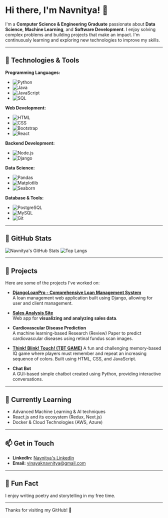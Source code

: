 # Hi there, I'm Navnitya! 👋

I'm a **Computer Science & Engineering Graduate** passionate about **Data Science**, **Machine Learning**, and **Software Development**. I enjoy solving complex problems and building projects that make an impact. I'm continuously learning and exploring new technologies to improve my skills.

---

## 🔧 Technologies & Tools

**Programming Languages:**
- ![Python](https://img.shields.io/badge/-Python-3776AB?style=flat-square&logo=python&logoColor=white)
- ![Java](https://img.shields.io/badge/-Java-007396?style=flat-square&logo=java&logoColor=white)
- ![JavaScript](https://img.shields.io/badge/-JavaScript-F7DF1E?style=flat-square&logo=javascript&logoColor=black)
- ![SQL](https://img.shields.io/badge/-SQL-003B57?style=flat-square&logo=postgresql&logoColor=white)

**Web Development:**
- ![HTML](https://img.shields.io/badge/-HTML-E34F26?style=flat-square&logo=html5&logoColor=white)
- ![CSS](https://img.shields.io/badge/-CSS-1572B6?style=flat-square&logo=css3&logoColor=white)
- ![Bootstrap](https://img.shields.io/badge/-Bootstrap-563D7C?style=flat-square&logo=bootstrap&logoColor=white)
- ![React](https://img.shields.io/badge/-React.js-61DAFB?style=flat-square&logo=react&logoColor=black)

**Backend Development:**
- ![Node.js](https://img.shields.io/badge/-Node.js-339933?style=flat-square&logo=node.js&logoColor=white)
- ![Django](https://img.shields.io/badge/-Django-092E20?style=flat-square&logo=django&logoColor=white)

**Data Science:**
- ![Pandas](https://img.shields.io/badge/-Pandas-150458?style=flat-square&logo=pandas&logoColor=white)
- ![Matplotlib](https://img.shields.io/badge/-Matplotlib-003B57?style=flat-square&logo=matplotlib&logoColor=white)
- ![Seaborn](https://img.shields.io/badge/-Seaborn-9B4F96?style=flat-square&logo=seaborn&logoColor=white)

**Database & Tools:**
- ![PostgreSQL](https://img.shields.io/badge/-PostgreSQL-4169E1?style=flat-square&logo=postgresql&logoColor=white)
- ![MySQL](https://img.shields.io/badge/-MySQL-4479A1?style=flat-square&logo=mysql&logoColor=white)
- ![Git](https://img.shields.io/badge/-Git-F05032?style=flat-square&logo=git&logoColor=white)

---

## 🚀 GitHub Stats

![Navnitya's GitHub Stats](https://github-readme-stats.vercel.app/api?username=Navi025&show_icons=true&theme=radical)
![Top Langs](https://github-readme-stats.vercel.app/api/top-langs/?username=Navi025&layout=compact)

---

## 💼 Projects

Here are some of the projects I've worked on:

- **[DjangoLoanPro - Comprehensive Loan Management System](https://github.com/Navi025/DjangoLoanPro-Comprehensive-Loan-Management-System)**  
  A loan management web application built using Django, allowing for user and client management.

- **[Sales Analysis Site](https://github.com/Navi025/Sales-Analysis-Site-SAS-)**  
   Web app for **visualizing and analyzing sales data**.

- **Cardiovascular Disease Prediction**  
  A machine learning-based Research (Review) Paper to predict cardiovascular diseases using retinal fundus scan images.

- **[Think! Blink! Touch! (TBT GAME)](https://simon-says-game-ten.vercel.app/)**
  A fun and challenging memory-based IQ game where players must remember and repeat an increasing sequence of colors. Built using HTML, CSS, and JavaScript.

- **Chat Bot**  
  A GUI-based simple chatbot created using Python, providing interactive conversations.

---

## 🌱 Currently Learning

- Advanced Machine Learning & AI techniques  
- React.js and its ecosystem (Redux, Next.js)  
- Docker & Cloud Technologies (AWS, Azure)

---

## 📫 Get in Touch

- **LinkedIn:** [Navnitya's LinkedIn](https://www.linkedin.com/in/navnitya-vinayak-790857212/)
- **Email:** [vinayaknavnitya@gmail.com](vinayaknavnitya@gmail.com)

---

## 📝 Fun Fact

I enjoy writing poetry and storytelling in my free time.

---

Thanks for visiting my GitHub! 🚀

